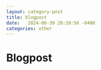 ```yaml
---
layout: category-post
title: blogpost
date:   2024-06-30 20:20:56 -0400
categories: other
---
```

# Blogpost